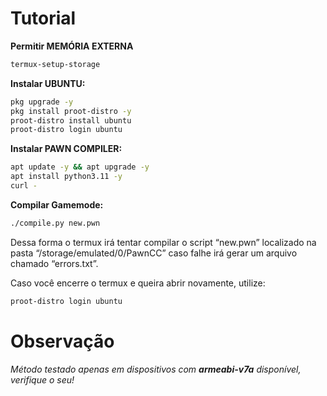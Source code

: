 # Tutorial
<b>Permitir MEMÓRIA EXTERNA</b>
```sh
termux-setup-storage
```

<b>Instalar UBUNTU:</b>
```bash
pkg upgrade -y
pkg install proot-distro -y
proot-distro install ubuntu
proot-distro login ubuntu
```

<b>Instalar PAWN COMPILER:</b>
```bash
apt update -y && apt upgrade -y
apt install python3.11 -y
curl -
```

<b>Compilar Gamemode:</b>
```bash
./compile.py new.pwn
```
Dessa forma o termux irá tentar compilar o script “new.pwn” localizado na pasta “/storage/emulated/0/PawnCC”
caso falhe irá gerar um arquivo chamado “errors.txt”.

Caso você encerre o termux e queira abrir novamente, utilize: 
```sh
proot-distro login ubuntu
```

# Observação
<i>Método testado apenas em dispositivos com <b>armeabi-v7a</b> disponível, verifique o seu!<i>
